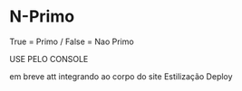 # N-Primo
True = Primo  /  False = Nao Primo
 
 USE PELO CONSOLE
 
 em breve att integrando ao corpo do site
              Estilização
              Deploy
